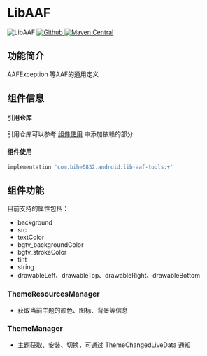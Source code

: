 # LibAAF

![LibAAF](https://img.shields.io/badge/AndroidAppFactory-LibAAF-brightgreen)
[ ![Github](https://img.shields.io/badge/Github-LibAAF-brightgreen?style=social) ](https://github.com/bihe0832/AndroidAppFactory/tree/master/LibAAF)
[ ![Maven Central](https://img.shields.io/maven-central/v/com.bihe0832.android/lib-aaf-tools) ](https://search.maven.org/artifact/com.bihe0832.android/lib-aaf-tools)

## 功能简介

AAFException 等AAF的通用定义
 
## 组件信息

#### 引用仓库

引用仓库可以参考 [组件使用](./../start.md) 中添加依赖的部分

#### 组件使用

```groovy
implementation 'com.bihe0832.android:lib-aaf-tools:+'
```

## 组件功能

目前支持的属性包括：

- background
- src
- textColor
- bgtv_backgroundColor
- bgtv_strokeColor
- tint
- string
- drawableLeft、drawableTop、drawableRight、drawableBottom

### ThemeResourcesManager

- 获取当前主题的颜色、图标、背景等信息

### ThemeManager

- 主题获取、安装、切换，可通过 ThemeChangedLiveData 通知
